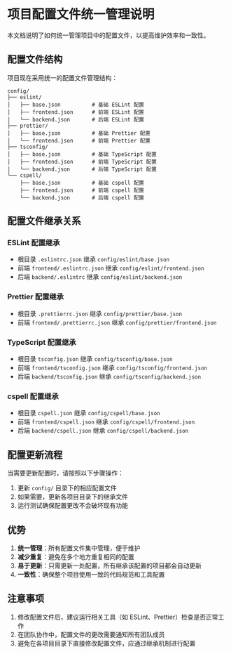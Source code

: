 # 项目配置文件统一管理说明

本文档说明了如何统一管理项目中的配置文件，以提高维护效率和一致性。

## 配置文件结构

项目现在采用统一的配置文件管理结构：

```
config/
├── eslint/
│   ├── base.json          # 基础 ESLint 配置
│   ├── frontend.json      # 前端 ESLint 配置
│   └── backend.json       # 后端 ESLint 配置
├── prettier/
│   ├── base.json          # 基础 Prettier 配置
│   └── frontend.json      # 前端 Prettier 配置
├── tsconfig/
│   ├── base.json          # 基础 TypeScript 配置
│   ├── frontend.json      # 前端 TypeScript 配置
│   └── backend.json       # 后端 TypeScript 配置
└── cspell/
    ├── base.json          # 基础 cspell 配置
    ├── frontend.json      # 前端 cspell 配置
    └── backend.json       # 后端 cspell 配置
```

## 配置文件继承关系

### ESLint 配置继承

- 根目录 `.eslintrc.json` 继承 `config/eslint/base.json`
- 前端 `frontend/.eslintrc.json` 继承 `config/eslint/frontend.json`
- 后端 `backend/.eslintrc` 继承 `config/eslint/backend.json`

### Prettier 配置继承

- 根目录 `.prettierrc.json` 继承 `config/prettier/base.json`
- 前端 `frontend/.prettierrc.json` 继承 `config/prettier/frontend.json`

### TypeScript 配置继承

- 根目录 `tsconfig.json` 继承 `config/tsconfig/base.json`
- 前端 `frontend/tsconfig.json` 继承 `config/tsconfig/frontend.json`
- 后端 `backend/tsconfig.json` 继承 `config/tsconfig/backend.json`

### cspell 配置继承

- 根目录 `cspell.json` 继承 `config/cspell/base.json`
- 前端 `frontend/cspell.json` 继承 `config/cspell/frontend.json`
- 后端 `backend/cspell.json` 继承 `config/cspell/backend.json`

## 配置更新流程

当需要更新配置时，请按照以下步骤操作：

1. 更新 `config/` 目录下的相应配置文件
2. 如果需要，更新各项目目录下的继承文件
3. 运行测试确保配置更改不会破坏现有功能

## 优势

1. **统一管理**：所有配置文件集中管理，便于维护
2. **减少重复**：避免在多个地方重复相同的配置
3. **易于更新**：只需更新一处配置，所有继承该配置的项目都会自动更新
4. **一致性**：确保整个项目使用一致的代码规范和工具配置

## 注意事项

1. 修改配置文件后，建议运行相关工具（如 ESLint、Prettier）检查是否正常工作
2. 在团队协作中，配置文件的更改需要通知所有团队成员
3. 避免在各项目目录下直接修改配置文件，应通过继承机制进行配置